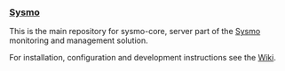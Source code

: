### [Sysmo](http://www.sysmo.io)

This is the main repository for sysmo-core, server part of
the [Sysmo](http://www.sysmo.io) monitoring and management solution.

For installation, configuration and development instructions
see the [Wiki](https://github.com/ssbx/sysmo-core/wiki).

